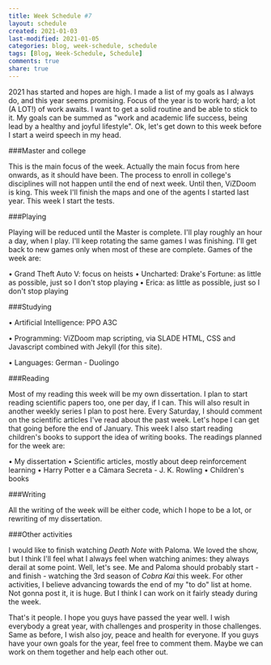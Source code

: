 ```yaml
---
title: Week Schedule #7
layout: schedule
created: 2021-01-03
last-modified: 2021-01-05
categories: blog, week-schedule, schedule
tags: [Blog, Week-Schedule, Schedule]
comments: true
share: true
---
```


2021 has started and hopes are high. I made a list of my goals as I always do, and this year seems promising. Focus of the year is to work hard; a lot (A LOT!) of work awaits. I want to get a solid routine and be able to stick to it. My goals can be summed as "work and academic life success, being lead by a healthy and joyful lifestyle".
Ok, let's get down to this week before I start a weird speech in my head.

###Master and college

This is the main focus of the week. Actually the main focus from here onwards, as it should have been.
The process to enroll in college's disciplines will not happen until the end of next week. Until then, ViZDoom is king.
This week I'll finish the maps and one of the agents I started last year. This week I start the tests.

###Playing

Playing will be reduced until the Master is complete. I'll play roughly an hour a day, when I play. I'll keep rotating the same games I was finishing. I'll get back to new games only when most of these are complete. Games of the week are:

• Grand Theft Auto V: focus on heists
• Uncharted: Drake's Fortune: as little as possible, just so I don't stop playing
• Erica: as little as possible, just so I don't stop playing

###Studying

• Artificial Intelligence:
    PPO
    A3C

• Programming:
    ViZDoom map scripting, via SLADE
    HTML, CSS and Javascript combined with Jekyll (for this site).

• Languages:
    German - Duolingo

###Reading

Most of my reading this week will be my own dissertation. I plan to start reading scientific papers too, one per day, if I can. This will also result in another weekly series I plan to post here. Every Saturday, I should comment on the scientific articles I've read about the past week. Let's hope I can get that going before the end of January.
This week I also start reading children's books to support the idea of writing books. The readings planned for the week are:

• My dissertation
• Scientific articles, mostly about deep reinforcement learning
• Harry Potter e a Câmara Secreta - J. K. Rowling
• Children's books

###Writing

All the writing of the week will be either code, which I hope to be a lot, or rewriting of my dissertation.

###Other activities

I would like to finish watching *Death Note* with Paloma. We loved the show, but I think I'll feel what I always feel when watching animes: they always derail at some point. Well, let's see.
Me and Paloma should probably start - and finish - watching the 3rd season of *Cobra Kai* this week.
For other activities, I believe advancing towards the end of my "to do" list at home. Not gonna post it, it is huge. But I think I can work on it fairly steady during the week.

That's it people. I hope you guys have passed the year well. I wish everybody a great year, with challenges and prosperity in those challenges. Same as before, I wish also joy, peace and health for everyone.
If you guys have your own goals for the year, feel free to comment them. Maybe we can work on them together and help each other out.

